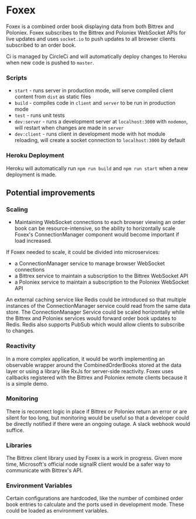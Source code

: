 # Foxex
Foxex is a combined order book displaying data from both Bittrex and Poloniex. Foxex subscribes to the Bittrex and Poloniex WebSocket APIs for live updates and uses `socket.io` to push updates to all browser clients subscribed to an order book.

Ci is managed by CircleCi and will automatically deploy changes to Heroku when new code is pushed to `master`.

### Scripts
- `start` - runs server in production mode, will serve compiled client content from `dist` as static files
- `build` - compiles code in `client` and `server` to be run in production mode
- `test` - runs unit tests
- `dev:server` - runs a development server at `localhost:3000` with `nodemon`, will restart when changes are made in `server`
- `dev:client` - runs client in development mode with hot module reloading, will create a socket connection to `localhost:3000` by default

### Heroku Deployment
Heroku will automatically run `npm run build` and `npm run start` when a new deployment is made.

## Potential improvements

### Scaling
- Maintaining WebSocket connections to each browser viewing an order book can be resource-intensive, so the ability to horizontally scale Foxex's ConnectionManager component would become important if load increased. 

If Foxex needed to scale,  it could be divided into microservices: 
- a ConnectionManager service to manage browser WebSocket connections
- a Bittrex service to maintain a subscription to the Bittrex WebSocket API
- a Poloniex service to maintain a subscription to the Poloniex WebSocket API

An external caching service like Redis could be introduced so that multiple instances of the ConnectionManager service could read from the same data store. The ConnectionManager Service could be scaled horizontally while the Bittrex and Poloniex services would forward order book updates to Redis. Redis also supports PubSub which would allow clients to subscribe to changes.

### Reactivity
In a more complex application, it would be worth implementing an observable wrapper around the CombinedOrderBooks stored at the data layer or using a library like RxJs for server-side reactivity. Foxex uses callbacks registered with the Bittrex and Poloniex remote clients because it is a simple demo.

### Monitoring
There is reconnect logic in place if Bittrex or Poloniex return an error or are silent for too long, but monitoring would be useful so that a developer could be directly notified if there were an ongoing outage. A slack webhook would suffice.

### Libraries
The Bittrex client library used by Foxex is a work in progress. Given more time, Microsoft's official node signalR client would be a safer way to communicate with Bittrex's API.

### Environment Variables
Certain configurations are hardcoded, like the number of combined order book entries to calculate and the ports used in development mode. These could be loaded as environment variables.
